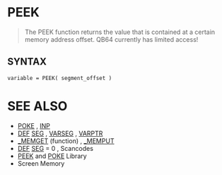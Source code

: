 # PEEK
> The PEEK function returns the value that is contained at a certain memory address offset. QB64 currently has limited access!

## SYNTAX
`variable = PEEK( segment_offset )`

# SEE ALSO
* [POKE](POKE.md) , [INP](INP.md)
* [DEF](DEF.md) [SEG](SEG.md) , [VARSEG](VARSEG.md) , [VARPTR](VARPTR.md)
* [_MEMGET](_MEMGET.md) (function) , [_MEMPUT](_MEMPUT.md)
* [DEF](DEF.md) [SEG](SEG.md) = 0 , Scancodes
* [PEEK](PEEK.md) and [POKE](POKE.md) Library
* Screen Memory

